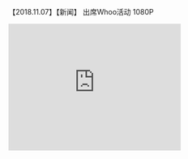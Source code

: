 【2018.11.07】【新闻】 出席Whoo活动 1080P       
<div class="embed-container">
  <iframe
      src="https://video.h5.weibo.cn/1034:4346876506367839/4346876792924029"
      width="340"
      height="250"
      frameborder="0"
      allowfullscreen="">
  </iframe>
</div>
